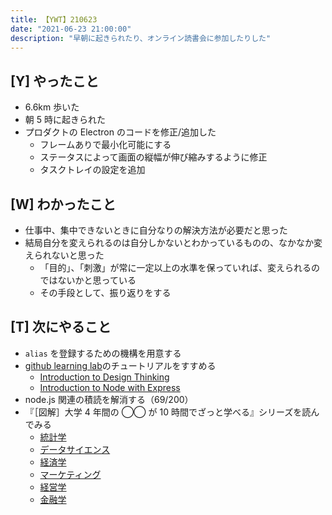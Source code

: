```yaml
---
title: 【YWT】210623
date: "2021-06-23 21:00:00"
description: "早朝に起きられたり、オンライン読書会に参加したりした"
---
```


## [Y] やったこと

- 6.6km 歩いた
- 朝 5 時に起きられた
- プロダクトの Electron のコードを修正/追加した
  - フレームありで最小化可能にする
  - ステータスによって画面の縦幅が伸び縮みするように修正
  - タスクトレイの設定を追加

## [W] わかったこと

- 仕事中、集中できないときに自分なりの解決方法が必要だと思った
- 結局自分を変えられるのは自分しかないとわかっているものの、なかなか変えられないと思った
  - 「目的」、「刺激」が常に一定以上の水準を保っていれば、変えられるのではないかと思っている
  - その手段として、振り返りをする

## [T] 次にやること

- `alias` を登録するための機構を用意する
- [github learning lab](https://lab.github.com/githubtraining)のチュートリアルをすすめる
  - [Introduction to Design Thinking](https://lab.github.com/githubtraining/introduction-to-design-thinking)
  - [Introduction to Node with Express](https://lab.github.com/everydeveloper/introduction-to-node-with-express)
- node.js 関連の積読を解消する（69/200）
- 『［図解］大学 4 年間の ◯◯ が 10 時間でざっと学べる』シリーズを読んでみる
  - [統計学](https://www.amazon.co.jp/dp/B07PXB4NN9)
  - [データサイエンス](https://www.amazon.co.jp/dp/B07XNW3TQM)
  - [経済学](https://www.amazon.co.jp/dp/B01KNLFHH6)
  - [マーケティング](https://www.amazon.co.jp/dp/B07BNC2SV3)
  - [経営学](https://www.amazon.co.jp/dp/B071SKDF3L)
  - [金融学](https://www.amazon.co.jp/dp/B07BB6Z7FW)

<!-- https://twitter.com/camomile_cafe/status/1407680153254174722?s=20 -->
